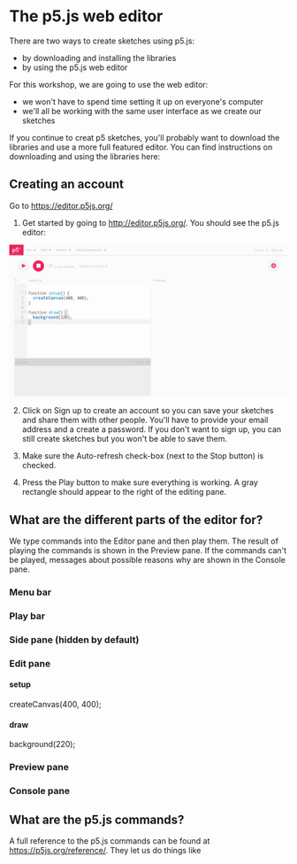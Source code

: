 # The p5.js web editor

There are two ways to create sketches using p5.js:

- by downloading and installing the libraries
- by using the p5.js web editor

For this workshop, we are going to use the web editor:

- we won't have to spend time setting it up on everyone's computer
- we'll all be working with the same user interface as we create our sketches

If you continue to creat p5 sketches, you'll probably want to download the libraries and use a more full featured editor. You can find instructions on downloading and using the libraries here:

## Creating an account

Go to https://editor.p5js.org/

1. Get started by going to http://editor.p5js.org/. You should see the p5.js editor:

![The p5.js web editor](web_editor.png)

2. Click on Sign up to create an account so you can save your sketches and share them with other people. You'll have to provide your email address and a create a password. If you don't want to sign up, you can still create sketches but you won't be able to save them.

3. Make sure the Auto-refresh check-box (next to the Stop button) is checked.

4. Press the Play button to make sure everything is working. A gray rectangle should appear to the right of the editing pane.

## What are the different parts of the editor for?

We type commands into the Editor pane and then play them. The result of playing the commands is shown in the Preview pane. If the commands can't be played, messages about possible reasons why are shown in the Console pane.
### Menu bar
### Play bar
### Side pane (hidden by default)
### Edit pane
#### setup
  createCanvas(400, 400);
#### draw
  background(220);
### Preview pane
### Console pane
## What are the p5.js commands?
A full reference to the p5.js commands can be found at https://p5js.org/reference/. They let us do things like
